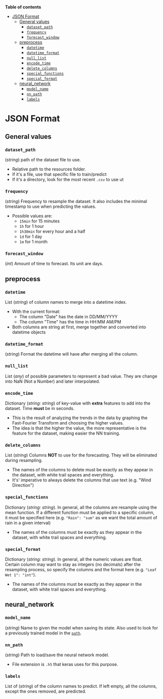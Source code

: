 __Table of contents__

- [JSON Format](#json-format)
  - [General values](#general-values)
    - [`dataset_path`](#dataset_path)
    - [`frequency`](#frequency)
    - [`forecast_window`](#forecast_window)
  - [preprocess](#preprocess)
    - [`datetime`](#datetime)
    - [`datetime_format`](#datetime_format)
    - [`null_list`](#null_list)
    - [`encode_time`](#encode_time)
    - [`delete_columns`](#delete_columns)
    - [`special_functions`](#special_functions)
    - [`special_format`](#special_format)
  - [neural_network](#neural_network)
    - [`model_name`](#model_name)
    - [`nn_path`](#nn_path)
    - [`labels`](#labels)

# JSON Format

## General values

### `dataset_path`

(_string_) path of the dataset file to use.

  - Relative path to the resources folder.
  - If it's a file, use that specific file to train/predict
  - If it's a directory, look for the most recent `.csv` to use ut

### `frequency`

(_string_) Frequency to resample the dataset. It also includes the minimal
timestamp to use when predicting the values.

- Possible values are:
  - `15min` for 15 minutes
  - `1h` for 1 hour
  - `1h30min` for every hour and a half
  - `1d` for 1 day
  - `1m` for 1 month


### `forecast_window`

(_int_) Amount of time to forecast. Its unit are days.


## preprocess


### `datetime`

List (_string_) of column names to merge into a datetime index.

- With the current format:
  - The column "Date" has the date in DD/MM/YYYY
  - The column "Time" has the time in HH:MM AM/PM
- Both columns are string at first, merge together and converted into
  datetime objects

### `datetime_format`

(_string_) Format the datetime will have after merging all the column.

### `null_list`

List (_any_) of possible parameters to represent a bad value. They are
change into NaN (Not a Number) and later interpolated.

### `encode_time`

Dictionary (_string: string_) of key-value with __extra__ features to add
into the dataset. Time __must__ be in seconds.
  
- This is the result of analyzing the trends in the data by graphing the
  Fast-Fourier Transform and choosing the higher values.
- The idea is that the higher the value, the more representative is the
  feature for the dataset, making easier the NN training.

### `delete_columns`

List (_string_) Columns __NOT__ to use for the forecasting. They will be
eliminated during resampling.

- The names of the columns to delete must be exactly as they appear in the
  dataset, with white trail spaces and everything.
- It's' imperative to always delete the columns that use text (e.g. "Wind
  Direction")

### `special_functions`

Dictionary (_string: string_). In general, all the columns are resample
using the mean function. If a different function must be applied to a
specific column, it must be specified here (e.g. `"Rain": "sum"` as we want
the total amount of rain in a given interval)

- The names of the columns must be exactly as they appear in the
  dataset, with white trail spaces and everything.

### `special_format`
Dictionary (_string: string_). In general, all the numeric values are
float. Certain column may want to stay as integers (no decimals) after the
resampling process, so specify the columns and the format here (e.g. `"Leaf
Wet 1": "int"`). 

- The names of the columns must be exactly as they appear in the dataset,
  with white trail spaces and everything.


## neural_network

### `model_name`

(_string_) Name to given the model when saving its state. Also used to look
for a previously trained model in the [`path`](#path).

### `nn_path`

(_string_) Path to load/save the neural network model.

- File extension is `.h5` that keras uses for this purpose.

### `labels`

List of (_string_) of the column names to predict. If left empty,
all the columns, except the ones removed, are predicted.
